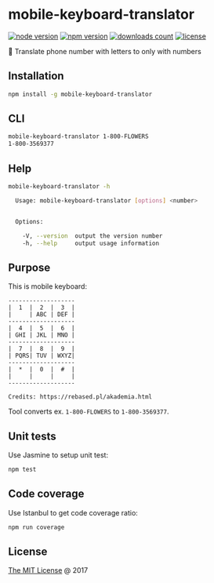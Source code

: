 # mobile-keyboard-translator

[![node version](https://img.shields.io/node/v/mobile-keyboard-translator.svg)](https://www.npmjs.com/package/mobile-keyboard-translator)
[![npm version](https://badge.fury.io/js/mobile-keyboard-translator.svg)](https://badge.fury.io/js/mobile-keyboard-translator)
[![downloads count](https://img.shields.io/npm/dt/mobile-keyboard-translator.svg)](https://www.npmjs.com/package/mobile-keyboard-translator)
[![license](https://img.shields.io/npm/l/mobile-keyboard-translator.svg)](https://www.npmjs.com/package/mobile-keyboard-translator)

:hammer: Translate phone number with letters to only with numbers

## Installation

```bash
npm install -g mobile-keyboard-translator
```

## CLI

```bash
mobile-keyboard-translator 1-800-FLOWERS
1-800-3569377
```

## Help

```bash
mobile-keyboard-translator -h

  Usage: mobile-keyboard-translator [options] <number>


  Options:

    -V, --version  output the version number
    -h, --help     output usage information
```

## Purpose

This is mobile keyboard:

    -------------------
    |  1  |  2  |  3  |
    |     | ABC | DEF |
    -------------------
    |  4  |  5  |  6  |
    | GHI | JKL | MNO |
    -------------------
    |  7  |  8  |  9  |
    | PQRS| TUV | WXYZ|
    -------------------
    |  *  |  0  |  #  |
    |     |     |     |
    -------------------

    Credits: https://rebased.pl/akademia.html

Tool converts ex. `1-800-FLOWERS` to `1-800-3569377`.

## Unit tests

Use Jasmine to setup unit test:

```bash
npm test
```

## Code coverage

Use Istanbul to get code coverage ratio:

```bash
npm run coverage
```

## License

[The MIT License](http://piecioshka.mit-license.org) @ 2017

